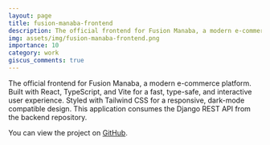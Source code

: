 ```yaml
---
layout: page
title: fusion-manaba-frontend
description: The official frontend for Fusion Manaba, a modern e-commerce platform.
img: assets/img/fusion-manaba-frontend.png
importance: 10
category: work
giscus_comments: true
---
```


The official frontend for Fusion Manaba, a modern e-commerce platform. Built with React, TypeScript, and Vite for a fast, type-safe, and interactive user experience. Styled with Tailwind CSS for a responsive, dark-mode compatible design. This application consumes the Django REST API from the backend repository.

You can view the project on [GitHub](https://github.com/richtxteditor/fusion-manaba-frontend).
